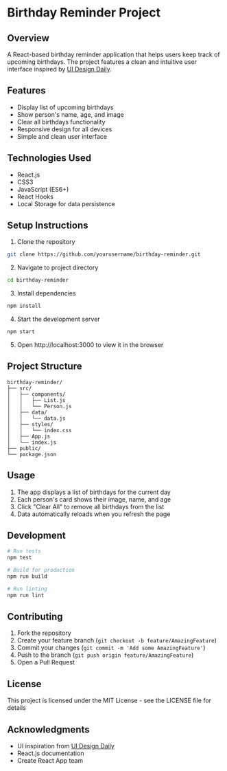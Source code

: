 # Birthday Reminder Project

## Overview
A React-based birthday reminder application that helps users keep track of upcoming birthdays. The project features a clean and intuitive user interface inspired by [UI Design Daily](https://uidesigndaily.com/posts/sketch-birthdays-list-card-widget-day-1042).

## Features
- Display list of upcoming birthdays
- Show person's name, age, and image
- Clear all birthdays functionality
- Responsive design for all devices
- Simple and clean user interface

## Technologies Used
- React.js
- CSS3
- JavaScript (ES6+)
- React Hooks
- Local Storage for data persistence

## Setup Instructions
1. Clone the repository
```bash
git clone https://github.com/yourusername/birthday-reminder.git
```

2. Navigate to project directory
```bash
cd birthday-reminder
```

3. Install dependencies
```bash
npm install
```

4. Start the development server
```bash
npm start
```

5. Open http://localhost:3000 to view it in the browser

## Project Structure
```
birthday-reminder/
├── src/
│   ├── components/
│   │   ├── List.js
│   │   └── Person.js
│   ├── data/
│   │   └── data.js
│   ├── styles/
│   │   └── index.css
│   ├── App.js
│   └── index.js
├── public/
└── package.json
```

## Usage
1. The app displays a list of birthdays for the current day
2. Each person's card shows their image, name, and age
3. Click "Clear All" to remove all birthdays from the list
4. Data automatically reloads when you refresh the page

## Development
```bash
# Run tests
npm test

# Build for production
npm run build

# Run linting
npm run lint
```

## Contributing
1. Fork the repository
2. Create your feature branch (`git checkout -b feature/AmazingFeature`)
3. Commit your changes (`git commit -m 'Add some AmazingFeature'`)
4. Push to the branch (`git push origin feature/AmazingFeature`)
5. Open a Pull Request

## License
This project is licensed under the MIT License - see the LICENSE file for details

## Acknowledgments
- UI inspiration from [UI Design Daily](https://uidesigndaily.com/)
- React.js documentation
- Create React App team
